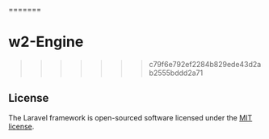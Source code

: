 

=======
# w2-Engine
>>>>>>> c79f6e792ef2284b829ede43d2ab2555bddd2a71


## License

The Laravel framework is open-sourced software licensed under the [MIT license](https://opensource.org/licenses/MIT).

